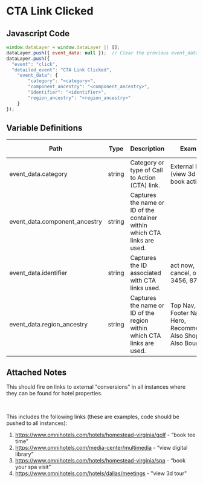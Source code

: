 # CTA Link Clicked

### 

## Javascript Code
```js
window.dataLayer = window.dataLayer || [];
dataLayer.push({ event_data: null });  // Clear the previous event_data object.
dataLayer.push({
  "event": "click",
  "detailed_event": "CTA Link Clicked",
    "event_data": {
        "category": "<category>",
        "component_ancestry": "<component_ancestry>",
        "identifier": "<identifier>",
        "region_ancestry": "<region_ancestry>"
    }
});
```

## Variable Definitions

|Path|Type|Description|Example|Pattern|Min Length|Max Length|Minimum|Maximum|Multiple Of|
| --- | --- | --- | --- | --- | --- | --- | --- | --- | --- |
|event_data.category|string|Category or type of Call to Action \(CTA\) link.|External links \(view 3d tour,  book activities\)|||||||
|event_data.component_ancestry|string|Captures the name or ID of the container within which CTA links are used.||||||||
|event_data.identifier|string|Captures the ID associated with CTA links used.|act now, cancel, ok, 3456, 8765|||||||
|event_data.region_ancestry|string|Captures the name or ID of the region within which CTA links are used.|Top Nav, Footer Nav, Hero, Recommended, Also Shopped, Also Bought|||||||

## Attached Notes

<p>This should fire on links to external "conversions" in all instances where they can be found for hotel properties.&nbsp;</p>
<p>&nbsp;</p>
<p>This includes the following links (these are examples, code should be pushed to all instances):</p>
<ol class="p-rich_text_list p-rich_text_list__ordered" data-stringify-type="ordered-list" data-indent="0" data-border="0">
<li data-stringify-indent="0" data-stringify-border="0"><a class="c-link" tabindex="-1" href="https://www.omnihotels.com/hotels/homestead-virginia/golf" target="_blank" rel="noopener noreferrer" data-stringify-link="https://www.omnihotels.com/hotels/homestead-virginia/golf" data-sk="tooltip_parent" data-remove-tab-index="true">https://www.omnihotels.com/hotels/homestead-virginia/golf</a>&nbsp;- &ldquo;book tee time&rdquo;</li>
<li data-stringify-indent="0" data-stringify-border="0"><a class="c-link" tabindex="-1" href="https://www.omnihotels.com/media-center/multimedia" target="_blank" rel="noopener noreferrer" data-stringify-link="https://www.omnihotels.com/media-center/multimedia" data-sk="tooltip_parent" data-remove-tab-index="true">https://www.omnihotels.com/media-center/multimedia</a>&nbsp;- &ldquo;view digital library&rdquo;</li>
<li data-stringify-indent="0" data-stringify-border="0"><a class="c-link" tabindex="-1" href="https://www.omnihotels.com/hotels/homestead-virginia/spa" target="_blank" rel="noopener noreferrer" data-stringify-link="https://www.omnihotels.com/hotels/homestead-virginia/spa" data-sk="tooltip_parent" data-remove-tab-index="true">https://www.omnihotels.com/hotels/homestead-virginia/spa</a>&nbsp;- &ldquo;book your spa visit&rdquo;</li>
<li data-stringify-indent="0" data-stringify-border="0"><a href="https://www.omnihotels.com/hotels/dallas/meetings">https://www.omnihotels.com/hotels/dallas/meetings</a> - "view 3d tour"</li>
</ol>
